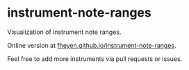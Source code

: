 # instrument-note-ranges

Visualization of instrument note ranges.

Online version at [fheyen.github.io/instrument-note-ranges](https://fheyen.github.io/instrument-note-ranges/).

Feel free to add more instruments via pull requests or issues.
